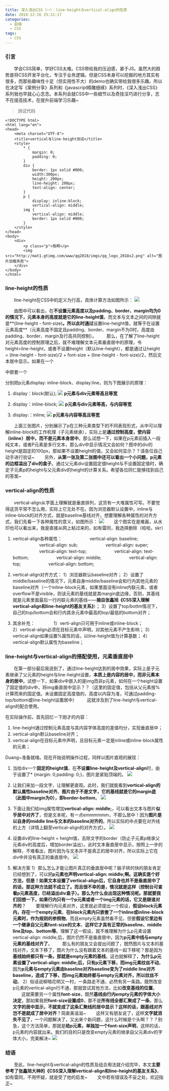 ```yaml
---
title: 深入浅出CSS（一）：line-height与vertical-align的性质
date: 2018-12-26 15:31:17
categories: 
  - 前端
  - CSS
tags: 
  - CSS
---
```

### 引言
&nbsp;&nbsp;&nbsp;&nbsp;&nbsp;&nbsp;&nbsp;学会CSS简单，学好CSS太难。CSS带给我的压迫感，甚于JS。虽然大的趋势是将CSS开发平台化，专注于业务逻辑。但是CSS本身可以挖掘的地方其实有很多，而那些趣味性十足（但实用性不大）的demo也确实带给我很多乐趣。所以在决定写《案例分享》系列和《javascript精雕细琢》系列时，《深入浅出CSS》系列我也早就心心念念。本系列会就CSS中一些细节以及奇技淫巧进行分享，志不在提高技术，在提升前端学习乐趣~
<!--more-->
> 测试代码
```
<!DOCTYPE html>
<html lang="en">
<head>
    <meta charset="UTF-8">
    <title>vertical与line-height测试</title>
    <style>
        * {
            margin: 0;
            padding: 0;
        }
        div {
            border: 1px solid #000;
            width:300px;
            height: 200px;
            line-height: 200px;
            text-align: center;
        }
        p {
            display: inline-block;
            vertical-align: middle;
        img {
            vertical-align: middle;
            border: 1px solid #000;
        }
    </style>
</head>
<body>
    <div>
        <p class="p">我啊</p>
        <img src="http://mat1.gtimg.com/www/qq2018/imgs/qq_logo_2018x2.png" alt="图片加载失败">
    </div>
</body>
</html>
```
### line-height的性质
&nbsp;&nbsp;&nbsp;&nbsp;&nbsp;&nbsp;&nbsp;line-height在CSS中的定义为行高，具体计算方法如图所示：
![](https://upload-images.jianshu.io/upload_images/4473919-4b730589164c4674.jpg?imageMogr2/auto-orient/strip%7CimageView2/2/w/1240)

&nbsp;&nbsp;&nbsp;&nbsp;&nbsp;&nbsp;&nbsp;由图中可以看出，在**不设置元素高度以及padding、border、margin均为0的情况下，元素本身的高度就是它的line-height值**，而文本与文本之间的间隙就是**(line-height - font-size)**。所以此时通过**设置line-height值，就等于在设置元素高度**（元素高度不固定且padding、border、margin不为0时，高度由padding、border、margin及行高共同控制）。
&nbsp;&nbsp;&nbsp;&nbsp;&nbsp;&nbsp;&nbsp;那么，在了解了line-height对元素高度的控制原理之后，就不难理解文本元素垂直居中的原理，令height=line-height，或者不设置height（默认line-height），都是通过让height = (line-height - font-size)/2 + font-size +  (line-height - font-size)/2，然后文本居中显示。如果在一个<div>中嵌套一个<p>分别把p元素display: inline-block、display:line，则为下图展示的原理：
1. display：block(默认);
![](https://upload-images.jianshu.io/upload_images/4473919-5076fd7a90089ebb.jpg?imageMogr2/auto-orient/strip%7CimageView2/2/w/1240)
**p元素与div元素等高且等宽**

2. display：inline-block;
![](https://upload-images.jianshu.io/upload_images/4473919-48ec99a87de6f270.jpg?imageMogr2/auto-orient/strip%7CimageView2/2/w/1240)
**p元素与div元素等高，与内容等宽**

3. display:：inline;
![](https://upload-images.jianshu.io/upload_images/4473919-9943a469c184d386.jpg?imageMogr2/auto-orient/strip%7CimageView2/2/w/1240)
**p元素与内容等高且等宽**

&nbsp;&nbsp;&nbsp;&nbsp;&nbsp;&nbsp;&nbsp;上面三张图片，分别展示了p在三种元素类型下的不同表现形式，从中可以理解inline-block的工作机理（子元素继承），实际上是**通过控制高度，使内容（inline）居中，而不是元素本身居中**。那么试想一下，如果在p元素前插入一段纯文本，或者P元素是多行文本，那么div中显示情况又会如何？图中的div的height是固定的100px，那如果不设置height的值，又会如何显示？？请各位自己动手进行验证~
&nbsp;&nbsp;&nbsp;&nbsp;&nbsp;&nbsp;&nbsp;另外，**从第一张及第二张图中还可以看出一个小问题，p元素的边框溢出了div的盒子**。通过父元素div设置固定值height与不设置固定值时，确定子元素p的height与父元素div的height的计算关系。希望各位同仁能够找到自己的答案~

### vertical-align的性质
&nbsp;&nbsp;&nbsp;&nbsp;&nbsp;&nbsp;&nbsp;vertical-align从字面上理解就是垂直排列，这货有一大堆属性可写。不要觉得这货平常不怎么用，实际上它无处不在。因为浏览器默认设置中，inline与inline-block的对齐方式，就是baseline基线对齐，想要理解各种属性的对齐方式，我们先看一下各种属性的意义，如图所示：
![](https://upload-images.jianshu.io/upload_images/4473919-e21ae5c85d2bfcd5.jpg?imageMogr2/auto-orient/strip%7CimageView2/2/w/1240)
&nbsp;&nbsp;&nbsp;&nbsp;&nbsp;&nbsp;&nbsp;这个图实在是难画，从水印也可以看出来，我是直接从网上粘过来的，如有雷同，我选择删除（哈哈，skr）
1. vertical-align各种属性：
　　　　　　vertical-align: baseline;
　　　　　　vertical-align: sub;
　　　　　　vertical-align: super;
　　　　　　vertical-align: text-top;
　　　　　　vertical-align: text-bottom;
　　　　　　vertical-align: middle;
　　　　　　vertical-align: top;
　　　　　　vertical-align: bottom;

2. vertical-align对齐方式：
  1）浏览器默认baseline对齐；
  2）设置了middle/baseline的情况下，元素自身middle/baseline会和行内其他元素的baseline对齐（一个inline-block元素，如果里面没有inline内联元素，或者overflow不是visible，则该元素的基线就是其margin底边缘，否则，其基线就是元素里面最后一行内联元素的基线——**摘自张鑫旭《CSS深入理解vertical-align和line-height的基友关系》**）；
3）设置了top/bottm情况下，自己的top/bottom会和行内其余元素中最高的top/最低的bottom对齐；
　　
3. 其余补充：　　　　 
1）verti-align只可用于inline或inline-block；　　　　
2）vertical-align必须在目标元素中声明，对其他元素不产生影响；
3）vertical-align如果设置%属性的话，以line-height值为计算基数；
4）vertical-align默认属性为baseline；

### line-height与vertical-align的搭配使用，元素垂直居中
&nbsp;&nbsp;&nbsp;&nbsp;&nbsp;&nbsp;&nbsp;在第一部分最后我说到了，通过line-height达到的居中效果，实际上是子元素继承了父元素的height与line-height设置，**本质上是内容的居中，而非元素本身的居中**。试想一下，如果div中嵌入的是img而非p元素，如何在一个height设置了固定值的div中，将img垂直居中显示？？（这里的固定值，包括从父元素按%计算而来的固定值。未设置固定高度值的，高度以内容为准，可通过padding-top/bottom或line-height设置居中）
&nbsp;&nbsp;&nbsp;&nbsp;&nbsp;&nbsp;&nbsp;这就涉及到了line-height与vertical-align的配合使用。

在实际操作前，首先回忆一下刚才的内容：
1. line-height通过控制元素高度与其内容字体高度的差值均分，实现垂直居中；
2. vertical-align默认baseline对齐；
3. vertical-align在目标元素中声明，且目标元素一定是inline或inline-block属性的元素；

Duang~准备就绪。现在开始说明操作过程，同样以图片直观的展现：
1. 当给div一个**固定的height值**，在**不设置line-height及vertical-align**时，由于设置了* {margin: 0;padding: 0;}，图片是紧贴顶端的。
![](https://upload-images.jianshu.io/upload_images/4473919-eb159024457c5674.jpg?imageMogr2/auto-orient/strip%7CimageView2/2/w/1240)

2. 让我们来加一段文字，让理解更直观。此时，我们就能看到**vertical-align的默认属性baseline对齐**。**图片由于不是文字，它的基线就是它的margin底（此图中margin为0），即border-bottom**。
![](https://upload-images.jianshu.io/upload_images/4473919-47656f4e246628ce.jpg?imageMogr2/auto-orient/strip%7CimageView2/2/w/1240)

3. 下面让我们给img属性增加**vertical-align: middle;**，可以看出文本与图片**似乎居中对齐了**，但是文本呢，有一点emmmmmm，不那么居中！因为**图片是以自身的middle line与文本的baseline对齐的**。所以实际的中点要在对齐线的上方（详情上翻至vertical-align的对齐方式）。
![](https://upload-images.jianshu.io/upload_images/4473919-dacf683641c4d742.jpg?imageMogr2/auto-orient/strip%7CimageView2/2/w/1240)

4. 设置div的line-height = height值，去除文字的border（防止子元素p继承父元素div的高度后，增加border溢出）。此时文本垂直居中显示，按照上一步的解释，不难看出，图片因为与文本并不是真正的居中对齐，所以实际上它在div中并没有真正的垂直居中。
![](https://upload-images.jianshu.io/upload_images/4473919-4115996dba610e9b.jpg?imageMogr2/auto-orient/strip%7CimageView2/2/w/1240)

5. 解决方案
1）那么怎么才能让图片真正的垂直居中呢？脑子转的快的朋友肯定已经想到了，可以把**p元素也声明vertical-align: middle;**啊。这确实是个好方法，但是！如果文本设置了vertical-align后，它自身也并不是垂直居中了的话，那这种方法就不成立了。而且很不幸的是，情况就是这样（控制台可查看p元素高度，已经溢出div盒子）。那么为什么会出现这种情况呢。那就要我们回想一下，如果**行内只有一个p元素或者一个img元素的话，它又是跟谁对齐的**？
&nbsp;&nbsp;&nbsp;&nbsp;&nbsp;&nbsp;&nbsp;要理解行内元素对齐，这里就必须提出一个假设，**假设block元素内，存在一个empty元素**。**在block元素内只嵌套了一个inline或inline-block元素时，作为规则的参照物**。而且empty元素虽然看不见，但要**假设它里边有一个继承自父元素font-size的文本**，**这样它才具有正常的baseline、middle line及top、bottom等**。理解了这一假设，就不难理解为什么p元素设置vertical-align: middle;后，图片仍然不是垂直居中。因为**p元素中线与empty元素的基线对齐了**。
&nbsp;&nbsp;&nbsp;&nbsp;&nbsp;&nbsp;&nbsp;那么有的朋友又会提出问题了，既然图片与文本的基线对齐，文本下移了，图片为什么没有跟着文本的基线一起下移呢？那是因为**基线始终都只有一条，那就是empty元素的基线**。这也就解释了，**为什么p元素设置了vertical-align: middle;后，只有p元素下移，而img元素纹丝不动**。因为**p元素与empty元素由baseline对齐baseline变为了middle line对齐baseline，造成了下移，而img元素始终都与empty元素对齐，所以纹丝不动**。
2）俗话说柳暗花明又一村，一条路走不通，必然有另一条路。既然改变p元素的vertical-align行不通，那就尝试其他方法，比如**改变基线的位置**。
&nbsp;&nbsp;&nbsp;&nbsp;&nbsp;&nbsp;&nbsp;这就需要另一个属性**font-size**，既然**基线由行内empty元素的字体大小决定**，那如果我把**font-size设置成0**，那不是**所有线全都汇聚成了一条**，那么**文字的居中显示，不就变成了这条汇聚线的居中显示？这样的话，跟基线对齐岂不是就成了居中对齐**？简直美滋滋~
&nbsp;&nbsp;&nbsp;&nbsp;&nbsp;&nbsp;&nbsp;这样又有朋友说了，这样**文字就消失不见了**，一个问题解决了，又出来个新问题，这什么时候是个头啊？？？别急，这个方法简单，那就是**给p元素，单独加一个font-size声明**，这样的话，p元素的内容就出来。我们的目的只是改变empty元素的继承自父元素div的字体大小，完美解决~
![](https://upload-images.jianshu.io/upload_images/4473919-5cf3e3ccb5042429.jpg?imageMogr2/auto-orient/strip%7CimageView2/2/w/1240)

### 结语
&nbsp;&nbsp;&nbsp;&nbsp;&nbsp;&nbsp;&nbsp;至此，line-height与vertical-align的性质及组合用法就介绍完毕，本文**主要参考了张鑫旭大神的《CSS深入理解vertical-align和line-height的基友关系》**，如有雷同，不用怀疑，就是受了他的启发~
&nbsp;&nbsp;&nbsp;&nbsp;&nbsp;&nbsp;&nbsp;文中若有错误及不妥之处，欢迎指正~


